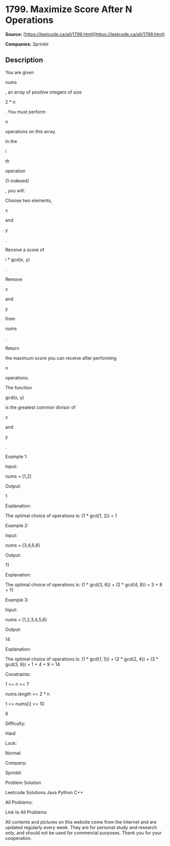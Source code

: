 # 1799. Maximize Score After N Operations

**Source:** [https://leetcode.ca/all/1799.html](https://leetcode.ca/all/1799.html)

**Companies:** Sprinklr

## Description

You are given

nums

, an array of positive integers of size

2 * n

. You must perform

n

operations on this array.

In the

i

th

operation

(1-indexed)

, you will:

Choose two elements,

x

and

y

.

Receive a score of

i * gcd(x, y)

.

Remove

x

and

y

from

nums

.

Return

the maximum score you can receive after performing

n

operations.

The function

gcd(x, y)

is the greatest common divisor of

x

and

y

.

Example 1:

Input:

nums = [1,2]

Output:

1

Explanation:

The optimal choice of operations is:
(1 * gcd(1, 2)) = 1

Example 2:

Input:

nums = [3,4,6,8]

Output:

11

Explanation:

The optimal choice of operations is:
(1 * gcd(3, 6)) + (2 * gcd(4, 8)) = 3 + 8 = 11

Example 3:

Input:

nums = [1,2,3,4,5,6]

Output:

14

Explanation:

The optimal choice of operations is:
(1 * gcd(1, 5)) + (2 * gcd(2, 4)) + (3 * gcd(3, 6)) = 1 + 4 + 9 = 14

Constraints:

1 <= n <= 7

nums.length == 2 * n

1 <= nums[i] <= 10

6

Difficulty:

Hard

Lock:

Normal

Company:

Sprinklr

Problem Solution

Leetcode Solutions Java Python C++

All Problems:

Link to All Problems

All contents and pictures on this website come from the Internet and are updated regularly every week. They are for personal study and research only, and should not be used for commercial purposes. Thank you for your cooperation.

